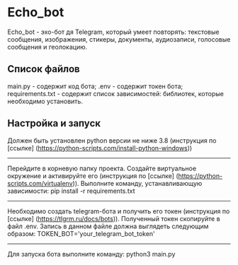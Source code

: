 # Echo_bot
Echo_bot - эхо-бот дя Telegram, который умеет повторять: текстовые сообщения, изображения, стикеры, документы, аудиозаписи, голосовые сообщения и геолокацию.

## Список файлов
main.py - содержит код бота;
.env - содержит токен бота;
requirements.txt - содержит список зависимостей: библиотек, которые необходимо установить.

## Настройка и запуск
Должен быть устaновлен python версии не ниже 3.8 (инструкция по [ссылке] (https://python-scripts.com/install-python-windows))
____
Перейдите в корневую папку проекта. Создайте виртуальное окружение и активируйте его (инструкция по [ссылке] (https://python-scripts.com/virtualenv)). 
Выполните команду, устанавливающую зависимости:
pip install -r requirements.txt
____
Необходимо создать telegram-бота и получить его токен (инструкция по [ссылке] (https://tlgrm.ru/docs/bots)).
Полученный токен скопируйте в файл .env. Запись в данном файле должна выглядеть следующим образом:
TOKEN_BOT='your_telegram_bot_token'
____
Для запуска бота выполните команду:
python3 main.py
